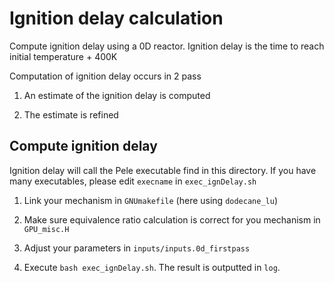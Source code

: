 # Ignition delay calculation

Compute ignition delay using a 0D reactor. Ignition delay is the time to reach initial temperature + 400K


Computation of ignition delay occurs in 2 pass

1. An estimate of the ignition delay is computed

2. The estimate is refined

## Compute ignition delay

Ignition delay will call the Pele executable find in this directory. If you have many executables, please edit `execname` in `exec_ignDelay.sh`

1. Link your mechanism in `GNUmakefile` (here using `dodecane_lu`)

2. Make sure equivalence ratio calculation is correct for you mechanism in `GPU_misc.H`

3. Adjust your parameters in `inputs/inputs.0d_firstpass`

4. Execute `bash exec_ignDelay.sh`. The result is outputted in `log`. 
